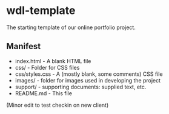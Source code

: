 # wdl-template

The starting template of our online portfolio project.

## Manifest

* index.html - A  blank HTML file
* css/ - Folder for CSS files
* css/styles.css - A (mostly blank, some comments) CSS file
* images/ - folder for images used in developing the project
* support/ - supporting documents: supplied text, etc.
* README.md - This file

(Minor edit to test checkin on new client)
